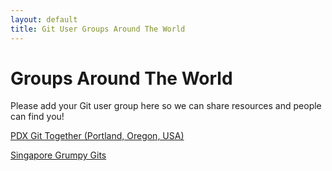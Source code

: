 ```yaml
---
layout: default
title: Git User Groups Around The World
---
```


# Groups Around The World

Please add your Git user group here so we can share resources and people can find you!

<a href="http://www.pdxgit.com">PDX Git Together (Portland, Oregon, USA)</a><br/>

<a href="http://www.facebook.com/groups/sggrumpygits">Singapore Grumpy Gits</a><br/>
